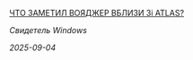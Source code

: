 <!--2025-09-04 15:26:13-->
<div class="yb">
  <a class="nodecor" href="/index.html?tajny/chto_zametil_voyadjer_vblizi_3i_atlas">
    <img class="preview" data-videoid="https://www.youtube.com/embed/G58Er5N1x44" src="https://i4.ytimg.com/vi/G58Er5N1x44/hqdefault.jpg" align="left" alt="">
  </a>
  <div class="inlbl text">
    <p><a class="nodecor" href="/index.html?tajny/chto_zametil_voyadjer_vblizi_3i_atlas">ЧТО ЗАМЕТИЛ ВОЯДЖЕР ВБЛИЗИ 3i ATLAS?</a></p>
    <p><i class="smaller2">Свидетель Windows</i></p>
    <i class="smaller3">2025-09-04</i>
  </div>
</div>
